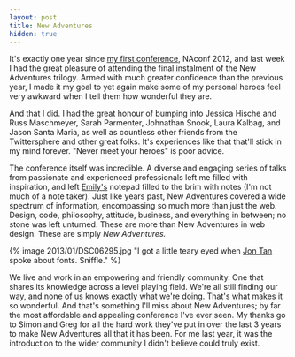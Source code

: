 ```yaml
---
layout: post
title: New Adventures
hidden: true
---
```


It's exactly one year since [my first conference](http://daneden.me/2012/01/naconf-2012/), NAconf 2012, and last week I had the great pleasure of attending the final instalment of the New Adventures trilogy. Armed with much greater confidence than the previous year, I made it my goal to yet again make some of my personal heroes feel very awkward when I tell them how wonderful they are.

And that I did. I had the great honour of bumping into Jessica Hische and Russ Maschmeyer, Sarah Parmenter, Johnathan Snook, Laura Kalbag, and Jason Santa Maria, as well as countless other friends from the Twittersphere and other great folks. It's experiences like that that'll stick in my mind forever. "Never meet your heroes" is poor advice.

The conference itself was incredible. A diverse and engaging series of talks from passionate and experienced professionals left me filled with inspiration, and left [Emily's](http://twitter.com/iamemliy) notepad filled to the brim with notes (I'm not much of a note taker). Just like years past, New Adventures covered a wide spectrum of information, encompassing so much more than just the web. Design, code, philosophy, attitude, business, and everything in between; no stone was left unturned. These are more than New Adventures in web design. These are simply _New Adventures._

{% image 2013/01/DSC06295.jpg "I got a little teary eyed when [Jon Tan](http://jontangerine.com) spoke about fonts. Sniffle." %}

We live and work in an empowering and friendly community. One that shares its knowledge across a level playing field. We're all still finding our way, and none of us knows exactly what we're doing. That's what makes it so wonderful. And that's something I'll miss about New Adventures; by far the most affordable and appealing conference I've ever seen. My thanks go to Simon and Greg for all the hard work they've put in over the last 3 years to make New Adventures all that it has been. For me last year, it was the introduction to the wider community I didn't believe could truly exist.
